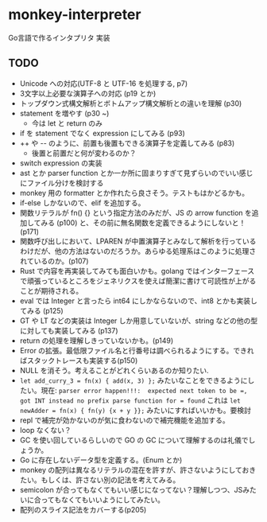 # monkey-interpreter
Go言語で作るインタプリタ 実装

## TODO
- Unicode への対応(UTF-8 と UTF-16 を処理する, p7)
- 3文字以上必要な演算子への対応 (p19 とか)
- トップダウン式構文解析とボトムアップ構文解析との違いを理解 (p30)
- statement を増やす (p30 ~)
  - 今は let と return のみ
- if を statement でなく expression にしてみる (p93)
- ++ や -- のように、前置も後置もできる演算子を定義してみる (p83)
  - 後置と前置だと何が変わるのか？
- switch expression の実装 
- ast とか parser function とか一か所に固まりすぎて見ずらいのでいい感じにファイル分けを検討する
- monkey 用の formatter とか作れたら良さそう。テストもはかどるかも。
- if-else しかないので、elif を追加する。
- 関数リテラルが fn() {} という指定方法のみだが、JS の arrow function を追加してみる (p100) と、その前に無名関数を定義できるようにしないと！(p171)
- 関数呼び出しにおいて、LPAREN が中置演算子とみなして解析を行っているわけだが、他の方法はないのだろうか。あらゆる処理系はこのように処理されているのか。(p107)
- Rust で内容を再実装してみても面白いかも。golang ではインターフェースで頑張っているところをジェネリクスを使えば簡潔に書けて可読性が上がることが期待される。
- eval では Integer と言ったら int64 にしかならないので、int8 とかも実装してみる (p125)
- GT や LT などの実装は Integer しか用意していないが、string などの他の型に対しても実装してみる (p137)
- return の処理を理解しきっていないかも。(p149)
- Error の拡張。最低限ファイル名と行番号は調べられるようにする。できればスタックトレースも実装する(p150)
- NULL を消そう。考えることがどれくらいあるのか知りたい.
- `let add_curry_3 = fn(x) { add(x, 3) };` みたいなことをできるようにしたい。現在: `parser error happen!!!: 
        expected next token to be =, got INT instead
        no prefix parse function for = found` これは `let newAdder = fn(x) { fn(y) {x + y }};` みたいにすればいいかも。要検討
- repl で補完が効かないのが気に食わないので補完機能を追加する。
- loop なくない？        
- GC を使い回しているらしいので GO の GC について理解するのは礼儀でしょうか。
- Go に存在しないデータ型を定義する。(Enum とか)
- monkey の配列は異なるリテラルの混在を許すが、許さないようにしておきたい。もしくは、許さない別の記法を考えてみる。
- semicolon が合ってもなくてもいい感じになってない？理解しつつ、JSみたいに合ってもなくてもいいようにしてみたい。
- 配列のスライス記法をカバーする(p205)
